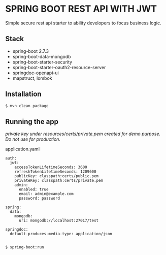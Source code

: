 
# SPRING BOOT REST API WITH JWT

Simple secure rest api starter to ability developers to focus business logic.

## Stack
- spring-boot 2.7.3
- spring-boot-data-mongodb
- spring-boot-starter-security
- spring-boot-starter-oauth2-resource-server
- springdoc-openapi-ui
- mapstruct, lombok

## Installation

```bash
$ mvn clean package
```

## Running the app

*private key under resources/certs/private.pem created for demo purpose. Do not use for production.*

application.yaml
```
auth:
  jwt:
    accessTokenLifetimeSeconds: 3600
    refreshTokenLifetimeSeconds: 1209600
    publicKey: classpath:certs/public.pem
    privateKey: classpath:certs/private.pem
    admin:
      enabled: true
      email: admin@example.com
      password: password

spring:
  data:
    mongodb:
      uri: mongodb://localhost:27017/test

springdoc:
  default-produces-media-type: application/json
  
```

```bash
$ spring-boot:run
```
